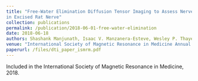 ```yaml
---
title: "Free-Water Elimination Diffusion Tensor Imaging to Assess Nerve Recovery
in Excised Rat Nerve"
collection: publications
permalink: /publication/2018-06-01-free-water-elimination
date: 2018-06-18
authors: Shashank Manjunath, Isaac V. Manzanera-Esteve, Wesley P. Thayer, Mark D. Does, Richard D. Dortch
venue: "International Society of Magnetic Resonance in Medicine Annual Conference"
paperurl: /files/dti_paper_ismrm.pdf
---
```


Included in the International Society of Magnetic Resonance in Medicine, 2018.
